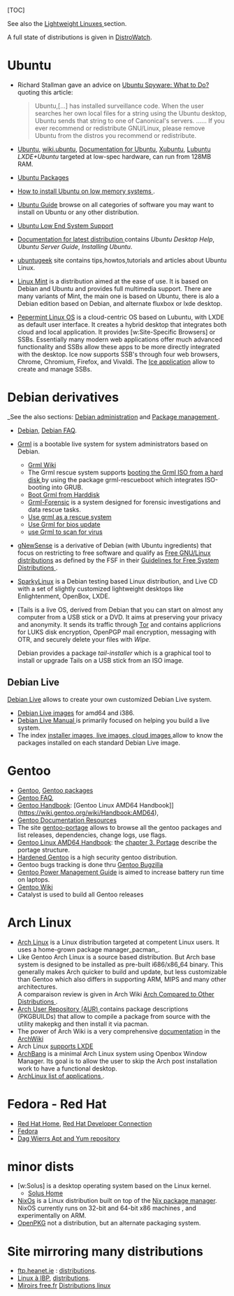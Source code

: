 <!--
.. description:
.. date: 2015-06-17
.. slug: distributions
.. tags:
.. link:
.. title: Linux Distributions
.. book: mzlinux
-->

[TOC]

See also the  [Lightweight Linuxes
](/node/lightweight_distributions  "internal reference") section.

A full state of distributions is given in
[DistroWatch](http://distrowatch.com).


# Ubuntu

-   Richard Stallman gave an advice on
    [Ubuntu Spyware: What to Do?](http://www.gnu.org/philosophy/ubuntu-spyware.html)
    quoting this article:

    > Ubuntu,[...] has installed surveillance code. When the user searches
    >  her own local files for a string using the Ubuntu desktop, Ubuntu
    > sends that string to one of Canonical's servers.
    > ......
    > If you ever recommend or redistribute GNU/Linux,
    >  please remove Ubuntu from the distros you recommend or redistribute.

-   [Ubuntu](http://www.ubuntu.com/),
    [wiki.ubuntu](https://wiki.ubuntu.com/),
    [Documentation for Ubuntu](https://help.ubuntu.com/),
    [Xubuntu](http://www.xubuntu.org/),
    [Lubuntu](https://wiki.ubuntu.com/Lubuntu) *LXDE+Ubuntu*
     targeted at low-spec hardware, can run from 128MB RAM.
-   [Ubuntu Packages](http://packages.ubuntu.com)
-   [How to install Ubuntu on low memory systems
    ](https://help.ubuntu.com/community/Installation/LowMemorySystems).
-   [Ubuntu  Guide](http://ubuntuguide.org/) browse on all categories of software
    you may want to install on Ubuntu or any other distribution.
-   [Ubuntu Low End System Support
    ](https://help.ubuntu.com/community/LowEndSystemSupport)
-   [Documentation for latest distribution
    ](https://help.ubuntu.com/) contains
    _Ubuntu Desktop Help_,    _Ubuntu Server Guide_,   _Installing Ubuntu_.
-   [ubuntugeek](http://www.ubuntugeek.com/) site
    contains tips,howtos,tutorials and articles about Ubuntu Linux.
-   [Linux Mint](http://www.linuxmint.com/)
    is a distribution aimed at the ease of use.  It is based on Debian
    and Ubuntu and provides full multimedia support. There are many
    variants of Mint, the main one is based on Ubuntu, there is alo a
    Debian edition based on Debian, and alternate fluxbox or lxde
    desktop.
-   [Pepermint Linux OS](https://en.wikipedia.org/wiki/Peppermint_Linux_OS)
    is a cloud-centric OS based on Lubuntu, with LXDE as default user interface.  It
    creates a hybrid desktop that integrates both cloud and local application.  It
    provides [w:Site-Specific Browsers] or SSBs. Essentially many modern web
    applications offer much advanced functionality and SSBs allow these apps to be more
    directly integrated with the desktop. Ice now supports SSB's through four web
    browsers, Chrome, Chromium, Firefox, and Vivaldi. The
    [Ice application](https://peppermintos.com/guide/ice/) allow to create and manage
    SSBs.


# Debian derivatives
_See the also sections:
[Debian administration](/node/debian_admin  "internal reference") and
[Package management
](node/debian_admin#package_management "internal reference").

-   [Debian](http://www.debian.org/),
    [Debian FAQ](http://www.debian.org/doc/FAQ/).

-   <a name="grml"></a>[Grml](http://grml.org/)
    is a bootable live system for system administrators based on Debian.
    -   [Grml Wiki](http://wiki.grml.org/doku.php)
    -   The Grml rescue system supports [booting the Grml ISO from a hard disk
        ](http://wiki.grml.org/doku.php?id=rescueboot)
        by using the package grml-rescueboot which integrates ISO-booting into GRUB.
    -   [Boot Grml from Harddisk](http://wiki.grml.org/doku.php?id=rescueboot)
    -   [Grml-Forensic](https://grml-forensic.org/)  is a system designed for forensic
        investigations and data rescue tasks.
    -   [Use grml as a rescue system](http://wiki.grml.org/doku.php?id=rescue)
    -   [Use Grml for bios update](http://wiki.grml.org/doku.php?id=biosupdate)
    -   [use Grml to scan for virus](http://wiki.grml.org/doku.php?id=antivirus)
-   [gNewSense](http://www.gnewsense.org/) is a derivative of Debian
    (with Ubuntu ingredients) that focus on restricting to free
    software and qualify as [Free GNU/Linux distributions](http://www.gnu.org/distros/free-distros.html)
    as defined by the FSF in their
    [Guidelines for Free System Distributions
    ](http://www.gnu.org/philosophy/free-system-distribution-guidelines.html).
-   [SparkyLinux](http://sparkylinux.org/)
    is a Debian testing based Linux distribution, and Live CD
    with a set of slightly customized lightweight desktops like
    Enlightenment, OpenBox, LXDE.
-   <a name="tails">[Tails
    is a live OS, derived from Debian that you can
    start on almost any computer from a USB stick or a DVD.
    It aims at preserving your privacy and anonymity.
    It sends its traffic through
    [Tor](node/proxy#tor "internal reference")
    and contains applicrions for LUKS disk encryption, OpenPGP mail
    encryption, messaging with OTR, and securely delete your files
    with _Wipe_.

    Debian provides a package _tail-installer_ which is a
    graphical tool to install or upgrade Tails on a USB stick from an
    ISO image.

## Debian Live
[Debian Live](https://wiki.debian.org/DebianLive)
allows to create your own customized Debian Live system.
-   [Debian Live images](https://www.debian.org/CD/live/)
    for amd64 and i386.
-   [Debian Live Manual
    ](https://live-team.pages.debian.net/live-manual/html/live-manual)
    is primarily focused on helping you build a live system.
-   The index [installer images, live images, cloud images
    ](https://cdimage.debian.org/cdimage/) allow to know the packages installed on each
    standard Debian Live image.

# Gentoo
<!-- See the [Portage Notes](/node/portage_notes "internal reference") the
    Gentoo packaging system.-->

-   [Gentoo](http://www.gentoo.org/),
    [Gentoo packages](http://packages.gentoo.org/)
-   [Gentoo FAQ](http://www.gentoo.org/doc/en/faq.xml),
-   [Gentoo Handbook](http://www.gentoo.org/doc/en/handbook/):
    [Gentoo Linux AMD64 Handbook]](https://wiki.gentoo.org/wiki/Handbook:AMD64),
-   [Gentoo Documentation Resources](http://www.gentoo.org/doc/en/ "gentoo.org /doc/en/")
-   The site [gentoo-portage](http://gentoo-portage.com/) allows to
    browse all the gentoo packages and list releases, dependencies,
    change logs, use flags.
-   [Gentoo Linux AMD64 Handbook](https://wiki.gentoo.org/wiki/Handbook:AMD64):
    the
    [chapter 3. Portage](https://wiki.gentoo.org/wiki/Handbook:AMD64#Working_with_Portage)
    describe the portage structure.
-   [Hardened Gentoo](https://wiki.gentoo.org/wiki/Project:Hardened) is a
    high security gentoo distribution.
-   Gentoo bugs tracking is done thru
    [Gentoo Bugzilla](http://bugs.gentoo.org/)
-   [Gentoo Power Management Guide](https://wiki.gentoo.org/wiki/Power_management/Guide)
    is aimed to increase battery run time on laptops.
-   [Gentoo Wiki](https://wiki.gentoo.org/wiki/Main_Page)
-   Catalyst is used to build all Gentoo releases


# Arch Linux
-   [Arch Linux](https://www.archlinux.org/) is a Linux distribution
    targeted at competent Linux users. It uses a  home-grown package
    manager_pacman_.<br />
-   Like Gentoo Arch Linux is a source based distribution.
    But Arch base system is designed to be installed as pre-built
    i686/x86_64 binary. This generally makes Arch quicker to build and
    update, but less customizable than Gentoo which also differs in
    supporting ARM, MIPS and many other architectures.<br />
    A comparaison review is given in Arch Wiki
    [Arch Compared to Other Distributions
    ](https://wiki.archlinux.org/index.php/Arch_Compared_to_Other_Distributions).
-   [Arch User Repository (AUR)
    ](https://wiki.archlinux.org/index.php/AUR_User_Guidelines)
    contains package descriptions (PKGBUILDs) that allow to compile a
    package from source with the utility makepkg and then install it
    via pacman.
-   The power of Arch Wiki is a very comprehensive
    [documentation](https://wiki.archlinux.org/index.php/Table_of_contents)
    in the [ArchWiki](https://wiki.archlinux.org/)
-   Arch Linux [supports LXDE](https://wiki.archlinux.org/index.php/LXDE)
-   [ArchBang](http://archbang.org/)
     is a minimal Arch Linux system using Openbox Window Manager. Its
     goal is to allow the user to skip the Arch post installation work
     to have a functional desktop.
-   [ArchLinux list of applications
    ](https://wiki.archlinux.org/index.php/List_of_applications).

# Fedora - Red Hat

-   [Red Hat Home](http://www.redhat.com/),
    [Red Hat Developer Connection](http://developer.redhat.com/)
-   [Fedora](https://getfedora.org/)
-   [Dag Wierrs Apt and Yum repository](http://dag.wieers.com/rpm/)

# minor dists

-   [w:Solus] is a desktop operating system based on the Linux kernel.
    -   [Solus Home](https://solus-project.com/)
-   [NixOs](https://nixos.org/)
    is a Linux distribution built on top of the
    [Nix package manager](https://nixos.org/nix/). NixOS currently
    runs on 32-bit and 64-bit x86 machines , and experimentally on
    ARM.
-   [OpenPKG](http://www.openpkg.org/) not a distribution, but an
    alternate packaging system.

# Site mirroring many distributions

-   [ftp.heanet.ie](http://ftp.heanet.ie/) :
    [distributions](http://ftp.heanet.ie/pub/).
-   [Linux à IBP](http://ftp.lip6.fr/pub/linux/),
    [distributions](http://ftp.lip6.fr/pub/linux/distributions/).
-   [Miroirs free.fr](http://ftp.free.fr/pub/)
    [Distributions linux](http://ftp.free.fr/pub/Distributions_Linux/)


<!-- Local Variables: -->
<!-- mode: markdown -->
<!-- ispell-local-dictionary: "english" -->
<!-- End: -->
